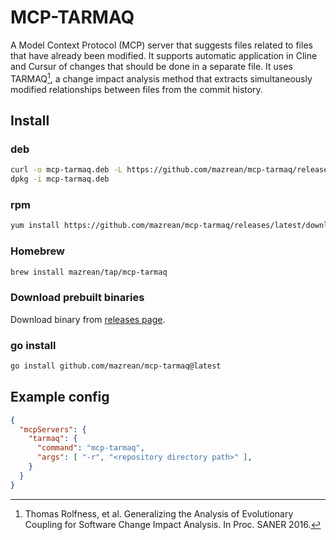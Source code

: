 # MCP-TARMAQ

A Model Context Protocol (MCP) server that suggests files related to files that have already been modified.
It supports automatic application in Cline and Cursur of changes that should be done in a separate file.
It uses TARMAQ[^1], a change impact analysis method that extracts simultaneously modified relationships between files from the commit history.

[^1]: Thomas Rolfness, et al. Generalizing the Analysis of Evolutionary Coupling for Software Change Impact Analysis. In Proc. SANER 2016.

## Install

### deb
```bash
curl -o mcp-tarmaq.deb -L https://github.com/mazrean/mcp-tarmaq/releases/latest/download/mcp-tarmaq_amd64.deb
dpkg -i mcp-tarmaq.deb
```

### rpm
```bash
yum install https://github.com/mazrean/mcp-tarmaq/releases/latest/download/mcp-tarmaq_amd64.rpm
```

### Homebrew
```bash
brew install mazrean/tap/mcp-tarmaq
```

### Download prebuilt binaries
Download binary from [releases page](https://github.com/mazrean/mcp-tarmaq/releases/latest).

### go install
```bash
go install github.com/mazrean/mcp-tarmaq@latest
```

## Example config
```json
{
  "mcpServers": {
    "tarmaq": {
      "command": "mcp-tarmaq",
      "args": [ "-r", "<repository directory path>" ],
    }
  }
}
```
